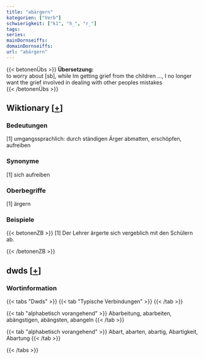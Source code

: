 ```yaml
---
title: "abärgern"
kategorien: ["Verb"]
schwierigkeit: ["k1", "h_", "r_"]
tags:
series:
mainDornseiffs:
domainDornseiffs:
url: "abärgern"
---
```


{{< betonenÜbs >}}
**Übersetzung:**  
to worry about [sb], while Im getting grief from the children …, I no longer want the grief involved in dealing with other peoples mistakes  
{{< /betonenÜbs >}}

## Wiktionary [[+](https://de.wiktionary.org/wiki/abärgern)]

### Bedeutungen
[1] umgangssprachlich: durch ständigen Ärger abmatten, erschöpfen, aufreiben  

### Synonyme
[1] sich aufreiben  

### Oberbegriffe
[1] ärgern  

### Beispiele
{{< betonenZB >}}
[1] Der Lehrer ärgerte sich vergeblich mit den Schülern ab.  

{{< /betonenZB >}}


## dwds [[+](https://www.dwds.de/wb/abärgern)]

### Wortinformation
{{< tabs "Dwds" >}}
{{< tab "Typische Verbindungen" >}}
{{< /tab >}}

{{< tab "alphabetisch vorangehend" >}}
Abarbeitung, abarbeiten, abängstigen, abängsten, abangeln
{{< /tab >}}

{{< tab "alphabetisch vorangehend" >}}
Abart, abarten, abartig, Abartigkeit, Abartung
{{< /tab >}}

{{< /tabs >}}

